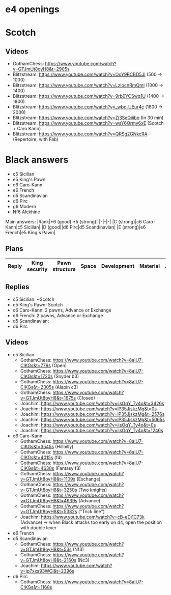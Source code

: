 e4 openings
===========

# Scotch
## Videos
  * GothamChess: https://www.youtube.com/watch?v=GTJmUt8oyH8&t=2905s
  * Blitzstream: https://www.youtube.com/watch?v=OoY9RCBD5JI (500 -> 1000)
  * Blitzstream: https://www.youtube.com/watch?v=LzIocnRmQmI (1000 -> 1400)
  * Blitzstream: https://www.youtube.com/watch?v=9rb0YCSwq1U (1400 -> 1800)
  * Blitzstream: https://www.youtube.com/watch?v=_wbc-UEur4c (1800 -> 2000)
  * Blitzstream: https://www.youtube.com/watch?v=Zj3SeQiiibo (In 30 min)
  * Blitzstream: https://www.youtube.com/watch?v=wsY6Qrmy6xE (Scotch + Caro Kann)
  * Blitzstream: https://www.youtube.com/watch?v=QRSg2GNkcRA (Repertoire, with Fab)

# Black answers
* c5 Sicilian 
* e5 King's Pawn
* c6 Caro-Kann
* e6 French
* d5 Scandinavian
* d6 Pirc
* g6 Modern
* Nf6 Alekhine

Main answers:
|Rank|*6 (good)|*5 (strong)|
|-|-|-|
|C (strong)|c6 Caro-Kann|c5 Sicilian|
|D (good)|d6 Pirc|d5 Scandinavian|
|E (strong)|e6 French|e5 King's Pawn|

## Plans
|Reply|King security|Pawn structure|Space|Development|Material|Attack|
|-|-|-|-|-|-|-|

## Replies
* c5 Sicilian: ~Scotch
* e5 King's Pawn: Scotch
* c6 Caro-Kann: 2 pawns, Advance or Exchange
* e6 French: 2 pawns, Advance or Exchange
* d5 Scandinavian:
* d6 Pirc

## Videos
* c5 Sicilian
  * GothamChess: https://www.youtube.com/watch?v=8aIU7-ClKGs&t=779s (Open)
  * GothamChess: https://www.youtube.com/watch?v=8aIU7-ClKGs&t=1720s (Snyder b3)
  * GothamChess: https://www.youtube.com/watch?v=8aIU7-ClKGs&t=2305s (Alapin c3)
  * GothamChess: https://www.youtube.com/watch?v=GTJmUt8oyH8&t=1675s (Closed)
  * Joachim: https://www.youtube.com/watch?v=iisOqY_Ty4o&t=3426s
  * Joachim: https://www.youtube.com/watch?v=lP35JjskzMg&t=0s
  * Joachim: https://www.youtube.com/watch?v=lP35JjskzMg&t=2576s
  * Joachim: https://www.youtube.com/watch?v=lP35JjskzMg&t=5065s
  * Joachim: https://www.youtube.com/watch?v=iisOqY_Ty4o&t=0s
  * Joachim: https://www.youtube.com/watch?v=iisOqY_Ty4o&t=1246s
* c6 Caro-Kann
  * GothamChess: https://www.youtube.com/watch?v=8aIU7-ClKGs&t=3545s (Hillbilly)
  * GothamChess: https://www.youtube.com/watch?v=8aIU7-ClKGs&t=4015s (f4)
  * GothamChess: https://www.youtube.com/watch?v=8aIU7-ClKGs&t=4630s (Fantasy f3)
  * GothamChess: https://www.youtube.com/watch?v=GTJmUt8oyH8&t=1109s (Exchange)
  * GothamChess: https://www.youtube.com/watch?v=GTJmUt8oyH8&t=3250s (Two knights)
  * GothamChess: https://www.youtube.com/watch?v=GTJmUt8oyH8&t=4939s (Advance)
  * GothamChess: https://www.youtube.com/watch?v=GTJmUt8oyH8&t=5382s ("Trick line")
  * Joachim: https://www.youtube.com/watch?v=cB-eDj1C73k (Advance) -> when Black attacks too early on d4, open the position with double lever
* e6 French
* d5 Scandinavian
  * GothamChess: https://www.youtube.com/watch?v=GTJmUt8oyH8&t=53s (Nf3)
  * GothamChess: https://www.youtube.com/watch?v=GTJmUt8oyH8&t=2160s (Nc3)
  * Joachim: https://www.youtube.com/watch?v=ip7xxs93WCI&t=2396s
* d6 Pirc
  * GothamChess: https://www.youtube.com/watch?v=8aIU7-ClKGs&t=1168s
